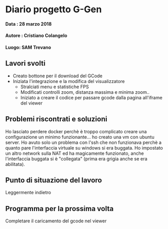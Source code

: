 # Diario progetto G-Gen

#### Data : 28 marzo 2018

#### Autore : Cristiano Colangelo

#### Luogo: SAM Trevano

## Lavori svolti

- Creato bottone per il download del GCode
- Iniziata l'integrazione e la modifica del visualizzatore
  - Stralciati menu e statistiche FPS
  - Modificati controlli zoom, distanza massima e minima zoom..
  - Iniziato a creare il codice per passare gcode dalla pagina all'iframe del viewer

## Problemi riscontrati e soluzioni

Ho lasciato perdere docker perchè è troppo complicato creare una configurazione un minimo funzionante... ho creato una vm con ubuntu server. Ho avuto solo un problema con l'ssh che non funzionava perchè a quanto pare l'interfaccia virtuale su windows si era buggata. Ho impostato un altro network sulla NAT ed ha magicamente funzionato, anche l'interfaccia buggata si è "collegata" (prima era grigia anche se era abilitata).

## Punto di situazione del lavoro

Leggermente indietro

## Programma per la prossima volta

Completare il caricamento del gcode nel viewer